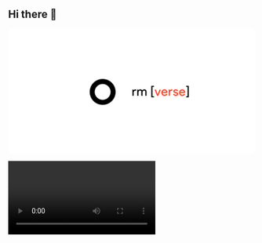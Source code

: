 ## Hi there 👋

![RmVerse](Resources/RmVerse-White.png)

![RmVerseV](Resources/rmverse-start.mp4)





